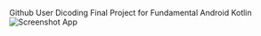 Github User
Dicoding Final Project for Fundamental Android Kotlin
![Screenshot App](https://ibb.co/J5qQ30W)
